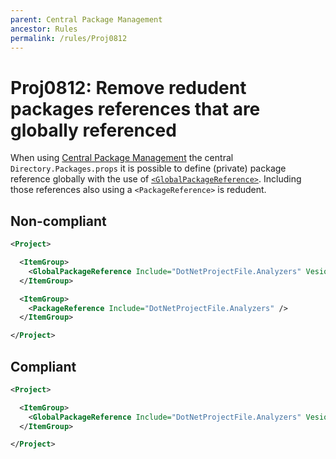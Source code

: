 ```yaml
---
parent: Central Package Management
ancestor: Rules
permalink: /rules/Proj0812
---
```


# Proj0812: Remove redudent packages references that are globally referenced
When using [Central Package Management](Proj0800.md) the central `Directory.Packages.props`
it is possible to define (private) package reference globally with the use of
[`<GlobalPackageReference>`](https://learn.microsoft.com/nuget/consume-packages/central-package-management#global-package-references).
Including those references also using a `<PackageReference>` is redudent.

## Non-compliant
``` xml
<Project>

  <ItemGroup>
    <GlobalPackageReference Include="DotNetProjectFile.Analyzers" Vesion="1.8.0" />
  </ItemGroup>

  <ItemGroup>
    <PackageReference Include="DotNetProjectFile.Analyzers" />
  </ItemGroup>

</Project>
```

## Compliant
``` xml
<Project>

  <ItemGroup>
    <GlobalPackageReference Include="DotNetProjectFile.Analyzers" Vesion="1.8.0" />
  </ItemGroup>

</Project>
```
